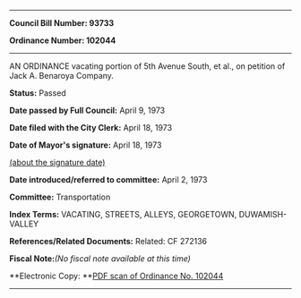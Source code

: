 

********

**Council Bill Number: 93733**
   
**Ordinance Number: 102044**
********

 AN ORDINANCE vacating portion of 5th Avenue South, et al., on petition of Jack A. Benaroya Company.

**Status:** Passed
   
**Date passed by Full Council:** April 9, 1973
   
**Date filed with the City Clerk:** April 18, 1973
   
**Date of Mayor's signature:** April 18, 1973
   
[(about the signature date)](/~public/approvaldate.htm)
   
   
   
**Date introduced/referred to committee:** April 2, 1973
   
**Committee:** Transportation
   
   
**Index Terms:** VACATING, STREETS, ALLEYS, GEORGETOWN, DUWAMISH-VALLEY

**References/Related Documents:** Related: CF 272136

**Fiscal Note:**_(No fiscal note available at this time)_

**Electronic Copy: **[PDF scan of Ordinance No. 102044](/~archives/Ordinances/Ord_102044.pdf)

********

